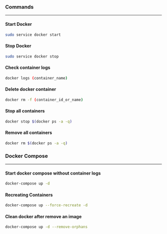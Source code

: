### Commands
___
#### Start Docker

```bash
sudo service docker start
```
#### Stop Docker

```bash
sudo service docker stop
```
#### Check container logs

``` bash
docker logs (container_name)
```
#### Delete docker container

``` bash
docker rm -f (container_id_or_name)
```
#### Stop all containers

```bash
docker stop $(docker ps -a -q)
```
#### Remove all containers

```bash
docker rm $(docker ps -a -q)
```
### Docker Compose
___
#### Start docker compose without container logs

``` bash
docker-compose up -d
```
#### Recreating Containers

``` bash
docker-compose up --force-recreate -d
```
#### Clean docker after remove an image

``` bash
docker-compose up -d --remove-orphans
```